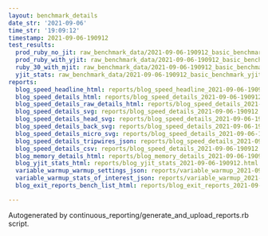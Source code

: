 ```yaml
---
layout: benchmark_details
date_str: '2021-09-06'
time_str: '19:09:12'
timestamp: 2021-09-06-190912
test_results:
  prod_ruby_no_jit: raw_benchmark_data/2021-09-06-190912_basic_benchmark_prod_ruby_no_jit.json
  prod_ruby_with_yjit: raw_benchmark_data/2021-09-06-190912_basic_benchmark_prod_ruby_with_yjit.json
  ruby_30_with_mjit: raw_benchmark_data/2021-09-06-190912_basic_benchmark_ruby_30_with_mjit.json
  yjit_stats: raw_benchmark_data/2021-09-06-190912_basic_benchmark_yjit_stats.json
reports:
  blog_speed_headline_html: reports/blog_speed_headline_2021-09-06-190912.html
  blog_speed_details_html: reports/blog_speed_details_2021-09-06-190912.html
  blog_speed_details_raw_details_html: reports/blog_speed_details_2021-09-06-190912.raw_details.html
  blog_speed_details_svg: reports/blog_speed_details_2021-09-06-190912.svg
  blog_speed_details_head_svg: reports/blog_speed_details_2021-09-06-190912.head.svg
  blog_speed_details_back_svg: reports/blog_speed_details_2021-09-06-190912.back.svg
  blog_speed_details_micro_svg: reports/blog_speed_details_2021-09-06-190912.micro.svg
  blog_speed_details_tripwires_json: reports/blog_speed_details_2021-09-06-190912.tripwires.json
  blog_speed_details_csv: reports/blog_speed_details_2021-09-06-190912.csv
  blog_memory_details_html: reports/blog_memory_details_2021-09-06-190912.html
  blog_yjit_stats_html: reports/blog_yjit_stats_2021-09-06-190912.html
  variable_warmup_warmup_settings_json: reports/variable_warmup_2021-09-06-190912.warmup_settings.json
  variable_warmup_stats_of_interest_json: reports/variable_warmup_2021-09-06-190912.stats_of_interest.json
  blog_exit_reports_bench_list_html: reports/blog_exit_reports_2021-09-06-190912.bench_list.html

---
```

Autogenerated by continuous_reporting/generate_and_upload_reports.rb script.
